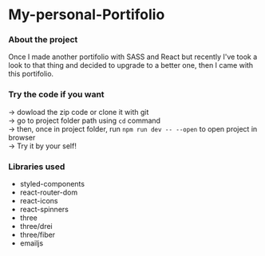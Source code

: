 # My-personal-Portifolio

### About the project
Once I made another portifolio with SASS and React but recently I've took a look to that thing and decided to upgrade to a better one, then I came with this portifolio.

### Try the code if you want
→ dowload the zip code or clone it with git <br />
→ go to project folder path using `cd` command <br />
→ then, once in project folder, run `npm run dev -- --open` to open project in browser <br />
→ Try it by your self! <br />

### Libraries used
- styled-components 
- react-router-dom
- react-icons
- react-spinners
- three
- three/drei
- three/fiber
- emailjs 
